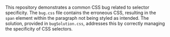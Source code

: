 This repository demonstrates a common CSS bug related to selector specificity. The `bug.css` file contains the erroneous CSS, resulting in the `span` element within the paragraph not being styled as intended. The solution, provided in `bugSolution.css`, addresses this by correctly managing the specificity of CSS selectors.